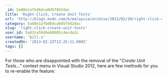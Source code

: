 ```yaml
---
_id: 5a88e1afbd6dca0d5f0d2dac
title: 'Right-Click, Create Unit Tests'
url: 'http://blogs.msdn.com/b/malaysia/archive/2013/02/20/right-click-create-unit-tests.aspx'
category: 5a88e1afbd6dca0d5f0d2dac
slug: 'right-click-create-unit-tests'
user_id: 5a83ce59d6eb0005c4ecda2c
username: 'bill-s'
createdOn: '2013-02-22T13:25:11.000Z'
tags: []
---
```


For those who are disappointed with the removal of the "<i>Create Unit Tests..."</i> context menu in Visual Studio 2012, here are few methods for you to re-enable the feature:
